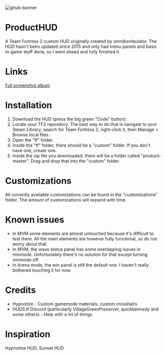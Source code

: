 ![ghub-banner](https://github.com/Kruphixx/producthud/assets/50501742/a7d9cc47-d1e1-4847-b9e5-2c66788c669b)

# ProductHUD

A Team Fortress 2 custom HUD originally created by omnibombulator. The HUD hasn't been updated since 2015 and only had menu panels and basic in-game stuff done, so I went ahead and fully finished it.

# Links

[Full screenshot album](https://imgur.com/a/mZHn0Kw)

# Installation

1. Download the HUD (press the big green "Code" button)
2. Locate your TF2 repository. The best way to do that is navigate to your Steam Library, search for Team Fortress 2, right-click it, then Manage > Browse local files.
3. Open the "tf" folder.
4. Inside the "tf" folder, there should be a "custom" folder. If you don't have one, create one.
5. Inside the zip file you downloaded, there will be a folder called "product-master". Drag and drop that into the "custom" folder.

# Customizations

All currently available customizations can be found in the "customizations" folder. The amount of customizations will expand with time.

# Known issues

* In MVM some elements are almost untouched because it's difficult to test them. All the main elements are however fully functional, so do not worry about that.
* In MVM, the wave status panel has some overlapping issues in minmode. Unfortunately there's no solution for that except turning minmode off.
* In Arena mode, the win panel is still the default one. I haven't really bothered touching it for now.

# Credits

* Hypnotize - Custom gamemode materials, custom crosshairs
* HUDS.tf Discord (particularly VillageGreenPreserver, quickkennedy and some others) - Help with a lot of things

# Inspiration

Hypnotize HUD, Sunset HUD
